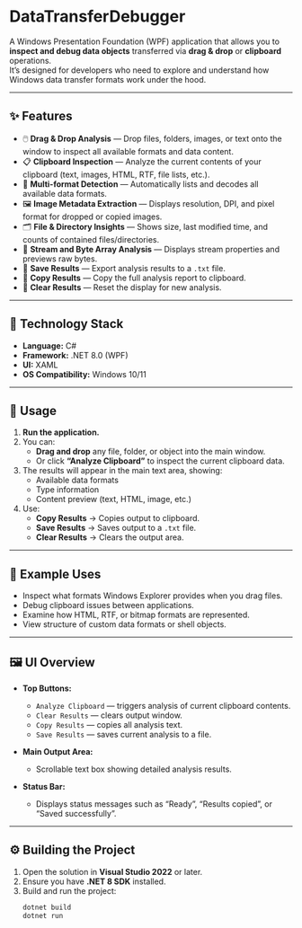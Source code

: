# DataTransferDebugger

A Windows Presentation Foundation (WPF) application that allows you to **inspect and debug data objects** transferred via **drag & drop** or **clipboard** operations.  
It’s designed for developers who need to explore and understand how Windows data transfer formats work under the hood.

---

## ✨ Features

- 🖱️ **Drag & Drop Analysis** — Drop files, folders, images, or text onto the window to inspect all available formats and data content.
- 📋 **Clipboard Inspection** — Analyze the current contents of your clipboard (text, images, HTML, RTF, file lists, etc.).
- 📑 **Multi-format Detection** — Automatically lists and decodes all available data formats.
- 🖼️ **Image Metadata Extraction** — Displays resolution, DPI, and pixel format for dropped or copied images.
- 🗂️ **File & Directory Insights** — Shows size, last modified time, and counts of contained files/directories.
- 📜 **Stream and Byte Array Analysis** — Displays stream properties and previews raw bytes.
- 💾 **Save Results** — Export analysis results to a `.txt` file.
- 📎 **Copy Results** — Copy the full analysis report to clipboard.
- 🧹 **Clear Results** — Reset the display for new analysis.

---

## 🧰 Technology Stack

- **Language:** C#
- **Framework:** .NET 8.0 (WPF)
- **UI:** XAML
- **OS Compatibility:** Windows 10/11

---

## 🚀 Usage

1. **Run the application.**
2. You can:
   - **Drag and drop** any file, folder, or object into the main window.
   - Or click **“Analyze Clipboard”** to inspect the current clipboard data.
3. The results will appear in the main text area, showing:
   - Available data formats
   - Type information
   - Content preview (text, HTML, image, etc.)
4. Use:
   - **Copy Results** → Copies output to clipboard.
   - **Save Results** → Saves output to a `.txt` file.
   - **Clear Results** → Clears the output area.

---

## 🧪 Example Uses

- Inspect what formats Windows Explorer provides when you drag files.
- Debug clipboard issues between applications.
- Examine how HTML, RTF, or bitmap formats are represented.
- View structure of custom data formats or shell objects.

---

## 🖼️ UI Overview

- **Top Buttons:**
  - `Analyze Clipboard` — triggers analysis of current clipboard contents.
  - `Clear Results` — clears output window.
  - `Copy Results` — copies all analysis text.
  - `Save Results` — saves current analysis to a file.

- **Main Output Area:**
  - Scrollable text box showing detailed analysis results.

- **Status Bar:**
  - Displays status messages such as “Ready”, “Results copied”, or “Saved successfully”.

---

## ⚙️ Building the Project

1. Open the solution in **Visual Studio 2022** or later.
2. Ensure you have **.NET 8 SDK** installed.
3. Build and run the project:
   ```bash
   dotnet build
   dotnet run
